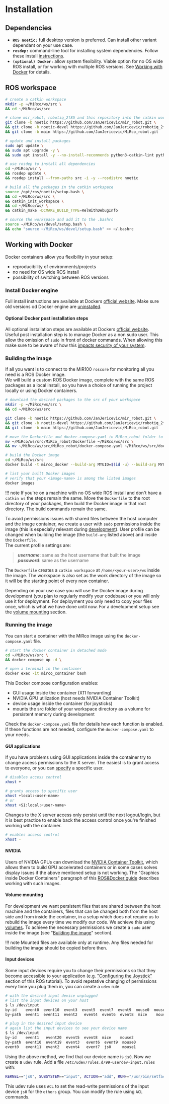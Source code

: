 # Installation

## Dependencies
- **`ROS noetic:`** full desktop version is preferred. Can install other variant dependant on your use case.
- **`rosdep:`** command-line tool for installing system dependencies. Follow these install [instructions](http://wiki.ros.org/rosdep).
- **`(optional) Docker:`** allow system flexibility. Viable option for no OS wide ROS install, or for working with multiple ROS versions. See [Working with Docker](#working-with-docker) for details. 

## ROS workspace
```bash
# create a catkin workspace
mkdir -p ~/MiRco/ws/src \
&& cd ~/MiRco/ws/src

# clone mir_robot, robotiq_2f85 and this repository into the catkin workspace
git clone -b noetic https://github.com/JanJericevic/mir_robot.git \
&& git clone -b noetic-devel https://github.com/JanJericevic/robotiq_2f85.git \
&& git clone -b main https://github.com/JanJericevic/MiRco_robot.git

# update and install packages
sudo apt update \
&& sudo apt upgrade -y \
&& sudo apt install -y --no-install-recommends python3-catkin-lint python3-catkin-tools ros-noetic-moveit ros-noetic-ur-robot-driver ros-noetic-ur-calibration ros-noetic-ur-calibration-dbgsym

# use rosdep to install all dependencies
cd ~/MiRco/ws/ \
&& rosdep update \
&& rosdep install --from-paths src -i -y --rosdistro noetic 

# build all the packages in the catkin workspace
source /opt/ros/noetic/setup.bash \
&& cd ~/MiRco/ws/src \
&& catkin_init_workspace \
&& cd ~/MiRco/ws/ \
&& catkin_make -DCMAKE_BUILD_TYPE=RelWithDebugInfo

# source the workspace and add it to the .bashrc
source ~/MiRco/ws/devel/setup.bash \
&& echo "source ~/MiRco/ws/devel/setup.bash" >> ~/.bashrc
```

## Working with Docker
Docker containers allow you flexibility in your setup:
- reproducibility of environments/projects
- no need for OS wide ROS install
- possibility of switching between ROS versions 

### Install Docker engine
Full install instructions are available at Dockers [official website](https://docs.docker.com/engine/install/ubuntu/).
Make sure old versions od Docker engine are [uninstalled](https://docs.docker.com/engine/install/ubuntu/#uninstall-docker-engine).

#### Optional Docker post installation steps
All optional installation steps are available at Dockers [official website](https://docs.docker.com/engine/install/linux-postinstall/).  
Useful post installation step is to manage Docker as a non sudo user. This allow the omission of `sudo` in front of docker commands. When allowing this make sure to be aware of how this [impacts security of your system](https://docs.docker.com/engine/security/#docker-daemon-attack-surface).

### Building the image
If all you want is to connect to the MiR100 `roscore` for monitoring all you need is a ROS Docker image.  
We will build a custom ROS Docker image, complete with the same ROS packages as a local install, so you have a choice of running the project locally or using Docker containers.

```bash
# download the desired packages to the src of your workspace
mkdir -p ~/MiRco/ws/src \
&& cd ~/MiRco/ws/src

git clone -b noetic https://github.com/JanJericevic/mir_robot.git \
&& git clone -b noetic-devel https://github.com/JanJericevic/robotiq_2f85.git \
&& git clone -b main https://github.com/JanJericevic/MiRco_robot.git

# move the Dockerfile and docker-compose.yaml in MiRco_robot folder to the src folder
mv ~/MiRco/ws/src/MiRco_robot/Dockerfile ~/MiRco/ws/src \
&& mv ~/MiRco/ws/src/MiRco_robot/docker-compose.yaml ~/MiRco/ws/src/docker-compose.yaml

# build the Docker image
cd ~/MiRco/ws/src
docker build -t mirco_docker --build-arg MYUID=$(id -u) --build-arg MYGID=$(id -g) --build-arg MYUSER=$(id -nu) --build-arg MYGROUP=$(id -ng) .

# list your built Docker images
# verify that your <image-name> is among the listed images
docker images

```
!!! note
    If you're on a machine with no OS wide ROS install and don't have a `catkin ws` the steps remain the same. Move the `Dockerfile` to the root directory of your packages, then build the Docker image in that root directory. The build commands remain the same.

To avoid permissions issues with shared files between the host computer and the image container, we create a user with `sudo` permissions inside the image (this is especially relevant during [development](#volume-mounting)). User profile can be changed when building the image (the `build-arg` listed above) and inside the `Dockerfile`.  
The current profile settings are: 

> ***username***: same as the host username that built the image  
> ***password***: same as the username

The `Dockerfile` creates a `catkin workspace` at `/home/<your-user>/ws` inside the image. The workspace is also set as the work directory of the image so it will be the starting point of every new container.

Depending on your use case you will use the Docker image during development (you plan to regularly modify your codebase) or you will only use it for deployment. For deployment you only need to copy your files once, which is what we have done until now. For a development setup see the [volume mounting](#volume-mounting) section.

### Running the image
You can start a container with the MiRco image using the `docker-compose.yaml` file.

```bash
# start the docker container in detached mode
cd ~/MiRco/ws/src \
&& docker compose up -d \

# open a terminal in the container
docker exec -it mirco_container bash
```

This Docker compose configuration enables:

- GUI usage inside the container (X11 forwarding)
- NVIDIA GPU utilization (host needs NVIDIA Container Toolkit)
- device usage inside the container (for joysticks)
- mounts the src folder of your workspace directory as a volume for persistent memory during development  

Check the `docker-compose.yaml` file for details how each function is enabled.  
If these functions are not needed, configure the `docker-compose.yaml` to your needs.

#### GUI applications
If you have problems using GUI applications inside the container try to change access permissions to the X server. The easiest is to grant access to everyone, or you can [specify](https://manpages.ubuntu.com/manpages/lunar/en/man1/xhost.1.html) a specific user.

```bash
# disables access control
xhost +

# grants access to specific user
xhost +local:<user-name>
# or
xhost +SI:local:<user-name>
```

Changes to the X server access only persist until the next logout/login, but it is best practice to enable back the access control once you're finished working with the container.

```bash
# enables access control
xhost -
```

#### NVIDIA
Users of NVIDIA GPUs can download the [NVIDIA Container Toolkit](https://github.com/NVIDIA/nvidia-container-toolkit), which allows them to build GPU accelerated containers or in some cases solves display issues if the above mentioned setup is not working. The "Graphics inside Docker Containers" paragraph of this [ ROS&Docker guide](https://roboticseabass.com/2021/04/21/docker-and-ros/) describes working with such images.

#### Volume mounting
For development we want persistent files that are shared between the host machine and the containers, files that can be changed both from the host side and from inside the container, in a setup which does not require us to rebuild the image every time we modify our code. We achieve this using [volumes](https://docs.docker.com/storage/volumes/). To achieve the necessary permissions we create a `sudo` user inside the image (see "[Building the image](#building-the-image)" section).

!!! note
    Mounted files are available only at runtime. Any files needed for building the image should be copied before then.

#### Input devices
Some input devices require you to change their permissions so that they become accessible to your application (e.g. ["Configuring the Joystick"](http://wiki.ros.org/joy/Tutorials/ConfiguringALinuxJoystick) section of this ROS tutorial). To avoid repetative changing of permissions every time you plug them in, you can create a `udev` rule.

```bash
# with the desired input device unplugged
# list the input devices on your host
$ ls /dev/input
by-id    event0  event10  event3  event5  event7  event9  mouse0  mouse2
by-path  event1  event11  event2   event4  event6  event8  mice    mouse1

# plug in the desired input device
# again list the input devices to see your device name
$ ls /dev/input
by-id    event1   event20  event5  event8  mice    mouse2
by-path  event10  event19  event3   event6  event9  mouse0
event0   event11  event2   event4   event7  js0     mouse1
```

Using the above method, we find that our device name is `js0`. Now we create a `udev` rule. Add a file `/etc/udev/rules.d/99-userdev-input.rules` with:

```bash
KERNEL=="js0", SUBSYSTEM=="input", ACTION=="add", RUN+="/usr/bin/setfacl -m o:rw $env{DEVNAME}"
```

This udev rule uses `ACL` to set the read-write permissions of the input device `js0` for the `others` group. You can modify the rule using `ACL` commands.